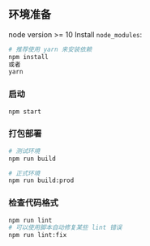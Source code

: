 ## 环境准备

node version >= 10 Install `node_modules`:

```bash
# 推荐使用 yarn 来安装依赖
npm install
或者
yarn
```

### 启动

```bash
npm start
```

### 打包部署

```bash
# 测试环境
npm run build

# 正式环境
npm run build:prod
```

### 检查代码格式

```bash
npm run lint
# 可以使用脚本自动修复某些 lint 错误
npm run lint:fix
```
